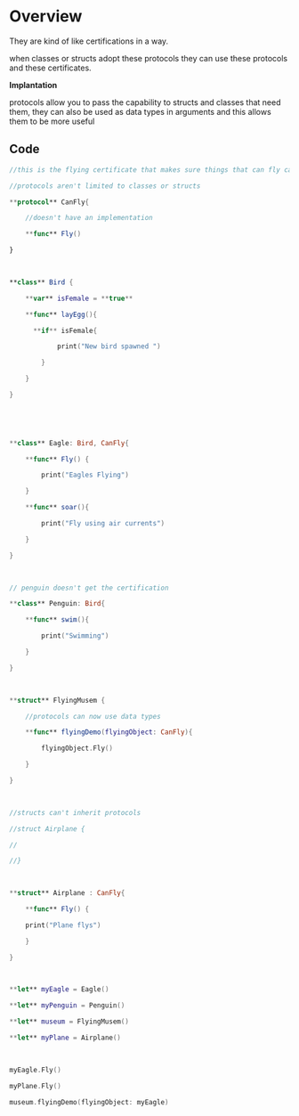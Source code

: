 # Overview 
They are kind of like certifications in a way.

when classes or structs adopt these protocols they can use these protocols and these certificates.


**Implantation**

protocols allow you to pass the capability to structs and classes that need them, they can also be used as data types in arguments and this allows them to be more useful

## Code 
``` Swift 
//this is the flying certificate that makes sure things that can fly can fly

//protocols aren't limited to classes or structs

**protocol** CanFly{

    //doesn't have an implementation

    **func** Fly()

}

  

**class** Bird {

    **var** isFemale = **true**

    **func** layEgg(){

      **if** isFemale{

            print("New bird spawned ")

        }

    }

}

  

  

**class** Eagle: Bird, CanFly{

    **func** Fly() {

        print("Eagles Flying")

    }

    **func** soar(){

        print("Fly using air currents")

    }

}

  

// penguin doesn't get the certification

**class** Penguin: Bird{

    **func** swim(){

        print("Swimming")

    }

}

  

**struct** FlyingMusem {

    //protocols can now use data types

    **func** flyingDemo(flyingObject: CanFly){

        flyingObject.Fly()

    }

}

  

//structs can't inherit protocols

//struct Airplane {

//

//}

  

**struct** Airplane : CanFly{

    **func** Fly() {

    print("Plane flys")

    }

}

  

**let** myEagle = Eagle()

**let** myPenguin = Penguin()

**let** museum = FlyingMusem()

**let** myPlane = Airplane()

  

myEagle.Fly()

myPlane.Fly()

museum.flyingDemo(flyingObject: myEagle)
```